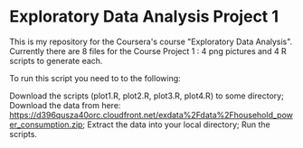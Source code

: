 # Exploratory Data Analysis Project 1

This is my repository for the Coursera's course "Exploratory Data Analysis". Currently there are 8 files for the Course Project 1 : 4 png pictures and 4 R scripts to generate each.

To run this script you need to to the following:

Download the scripts (plot1.R, plot2.R, plot3.R, plot4.R) to some directory;
Download the data from here: https://d396qusza40orc.cloudfront.net/exdata%2Fdata%2Fhousehold_power_consumption.zip;
Extract the data into your local directory;
Run the scripts.
